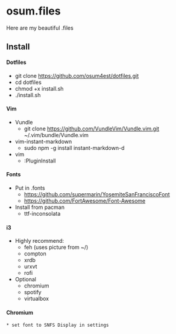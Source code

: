 # osum.files
Here are my beautiful .files

## Install
#### Dotfiles
* git clone https://github.com/osum4est/dotfiles.git
* cd dotfiles
* chmod +x install.sh
* ./install.sh

#### Vim
* Vundle
	* git clone https://github.com/VundleVim/Vundle.vim.git ~/.vim/bundle/Vundle.vim
* vim-instant-markdown
	* sudo npm -g install instant-markdown-d
* vim
	* :PluginInstall

#### Fonts
* Put in .fonts
	* https://github.com/supermarin/YosemiteSanFranciscoFont
	* https://github.com/FortAwesome/Font-Awesome
* Install from pacman
	* ttf-inconsolata

#### i3
* Highly recommend:
	* feh (uses picture from ~/)
	* compton
	* xrdb
	* urxvt
	* rofi
* Optional
	* chromium
	* spotify
	* virtualbox

#### Chromium
	* set font to SNFS Display in settings
